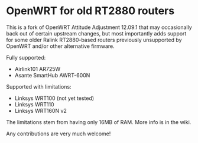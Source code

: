 OpenWRT for old RT2880 routers
==============================

This is a fork of OpenWRT Attitude Adjustment 12.09.1 that may occasionally
back out of certain upstream changes, but most importantly adds support for
some older Ralink RT2880-based routers previously unsupported by OpenWRT and/or
other alternative firmware.

Fully supported:

- Airlink101 AR725W
- Asante SmartHub AWRT-600N

Supported with limitations:

- Linksys WRT100 (not yet tested)
- Linksys WRT110
- Linksys WRT160N v2

The limitations stem from having only 16MB of RAM. More info is in the wiki.

Any contributions are very much welcome!
